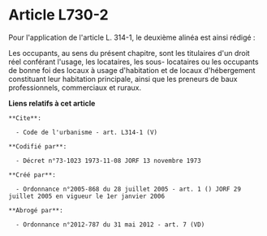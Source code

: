 # Article L730-2

Pour l'application de l'article L. 314-1, le deuxième alinéa est ainsi rédigé : 

Les occupants, au sens du présent chapitre, sont les titulaires d'un droit réel conférant l'usage, les locataires, les sous-
locataires ou les occupants de bonne foi des locaux à usage d'habitation et de locaux d'hébergement constituant leur
habitation principale, ainsi que les preneurs de baux professionnels, commerciaux et ruraux.

**Liens relatifs à cet article**

	**Cite**:

	  - Code de l'urbanisme - art. L314-1 (V)

	**Codifié par**:

	  - Décret n°73-1023 1973-11-08 JORF 13 novembre 1973

	**Créé par**:

	  - Ordonnance n°2005-868 du 28 juillet 2005 - art. 1 () JORF 29 juillet 2005 en vigueur le 1er janvier 2006

	**Abrogé par**:

	  - Ordonnance n°2012-787 du 31 mai 2012 - art. 7 (VD)
